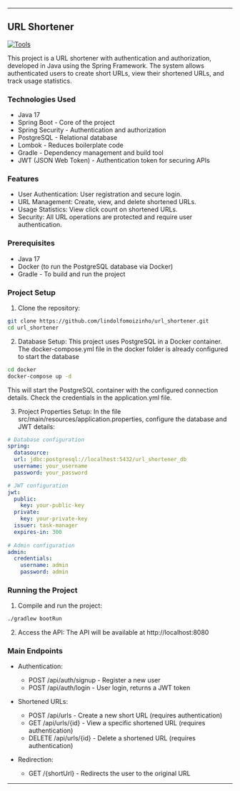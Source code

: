 ***

## URL Shortener
[![Tools](https://skillicons.dev/icons?i=java,spring,gradle,postgres,docker&theme=light)](https://skillicons.dev)

This project is a URL shortener with authentication and authorization, developed in Java using the Spring Framework. The system allows authenticated users to create short URLs, view their shortened URLs, and track usage statistics.

### Technologies Used
- Java 17
- Spring Boot - Core of the project
- Spring Security - Authentication and authorization
- PostgreSQL - Relational database
- Lombok - Reduces boilerplate code
- Gradle - Dependency management and build tool
- JWT (JSON Web Token) - Authentication token for securing APIs

### Features
- User Authentication: User registration and secure login.
- URL Management: Create, view, and delete shortened URLs.
- Usage Statistics: View click count on shortened URLs.
- Security: All URL operations are protected and require user authentication.

### Prerequisites

- Java 17
- Docker (to run the PostgreSQL database via Docker)
- Gradle - To build and run the project

### Project Setup

1. Clone the repository:
~~~bash
git clone https://github.com/lindolfomoizinho/url_shortener.git
cd url_shortener
~~~

2. Database Setup: This project uses PostgreSQL in a Docker container. The docker-compose.yml file in the docker folder is already configured to start the database
~~~bash
cd docker
docker-compose up -d
~~~
This will start the PostgreSQL container with the configured connection details. Check the credentials in the application.yml file.

3. Project Properties Setup: In the file src/main/resources/application.properties, configure the database and JWT details:
~~~yml
# Database configuration
spring:
  datasource:
  url: jdbc:postgresql://localhost:5432/url_shortener_db
  username: your_username
  password: your_password

# JWT configuration
jwt:
  public:
    key: your-public-key
  private:
    key: your-private-key
  issuer: task-manager
  expires-in: 300
  
# Admin configuration
admin:
  credentials:
    username: admin
    password: admin
~~~

### Running the Project
1. Compile and run the project:
~~~bash
./gradlew bootRun
~~~
2. Access the API: The API will be available at http://localhost:8080

### Main Endpoints

- Authentication:
  - POST /api/auth/signup - Register a new user 
  - POST /api/auth/login - User login, returns a JWT token

- Shortened URLs:
  - POST /api/urls - Create a new short URL (requires authentication)
  - GET /api/urls/{id} - View a specific shortened URL (requires authentication)
  - DELETE /api/urls/{id} - Delete a shortened URL (requires authentication)

- Redirection:
  - GET /{shortUrl} - Redirects the user to the original URL
***
